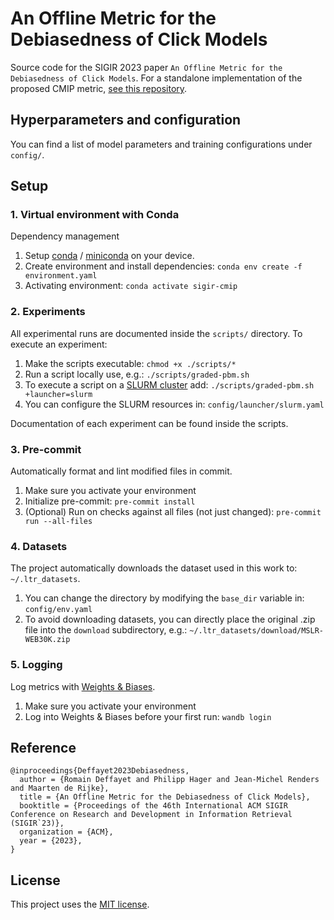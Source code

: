 # An Offline Metric for the Debiasedness of Click Models
Source code for the SIGIR 2023 paper `An Offline Metric for the Debiasedness of Click Models`. For a standalone implementation of the proposed CMIP metric, [see this repository](https://github.com/philipphager/CMIP).

## Hyperparameters and configuration
You can find a list of model parameters and training configurations under `config/`.

## Setup
### 1. Virtual environment with Conda

Dependency management

1. Setup [conda](https://www.anaconda.com/)
   / [miniconda](https://docs.conda.io/en/latest/miniconda.html) on your device.
2. Create environment and install dependencies: `conda env create -f environment.yaml`
3. Activating environment: `conda activate sigir-cmip`

### 2. Experiments

All experimental runs are documented inside the `scripts/` directory. To execute an experiment: 

1. Make the scripts executable: `chmod +x ./scripts/*`
2. Run a script locally use, e.g.: `./scripts/graded-pbm.sh`
3. To execute a script on a [SLURM cluster](https://slurm.schedmd.com/documentation.html) add: `./scripts/graded-pbm.sh +launcher=slurm`
4. You can configure the SLURM resources in: `config/launcher/slurm.yaml`

Documentation of each experiment can be found inside the scripts.

### 3. Pre-commit

Automatically format and lint modified files in commit.

1. Make sure you activate your environment
2. Initialize pre-commit: `pre-commit install`
3. (Optional) Run on checks against all files (not just
   changed): `pre-commit run --all-files`

### 4. Datasets

The project automatically downloads the dataset used in this work to: `~/.ltr_datasets`.

1. You can change the directory by modifying the `base_dir` variable in: `config/env.yaml`
2. To avoid downloading datasets, you can directly place the original .zip file into
   the `download` subdirectory, e.g.:
   `~/.ltr_datasets/download/MSLR-WEB30K.zip`

### 5. Logging

Log metrics with [Weights & Biases](https://github.com/wandb/wandb).

1. Make sure you activate your environment
2. Log into Weights & Biases before your first run: `wandb login`

## Reference
```
@inproceedings{Deffayet2023Debiasedness,
  author = {Romain Deffayet and Philipp Hager and Jean-Michel Renders and Maarten de Rijke},
  title = {An Offline Metric for the Debiasedness of Click Models},
  booktitle = {Proceedings of the 46th International ACM SIGIR Conference on Research and Development in Information Retrieval (SIGIR`23)},
  organization = {ACM},
  year = {2023},
}
```

## License
This project uses the [MIT license](https://github.com/philipphager/sigir-cmip/blob/main/LICENSE).
